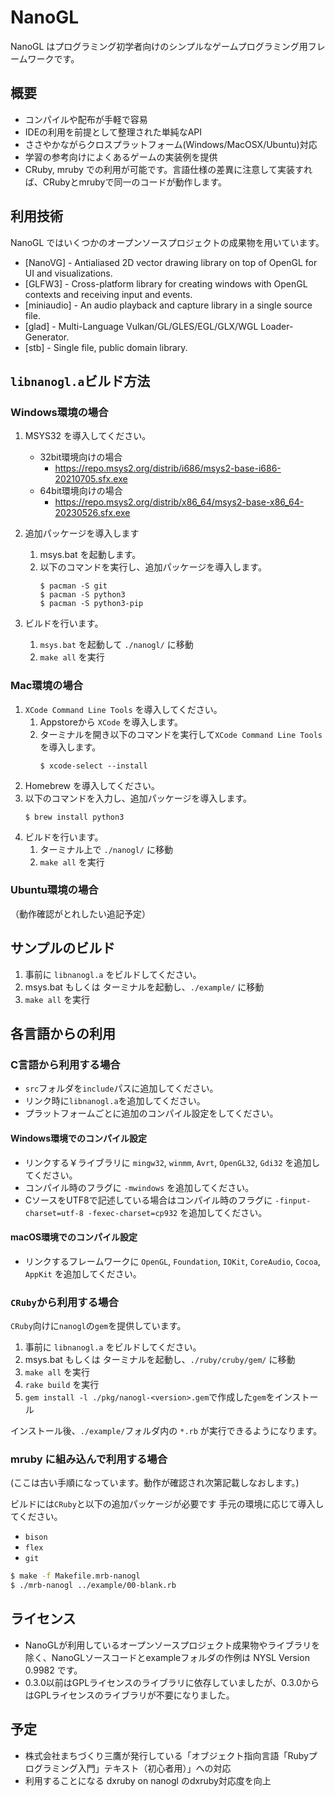 # NanoGL

NanoGL はプログラミング初学者向けのシンプルなゲームプログラミング用フレームワークです。

## 概要

- コンパイルや配布が手軽で容易
- IDEの利用を前提として整理された単純なAPI
- ささやかながらクロスプラットフォーム(Windows/MacOSX/Ubuntu)対応
- 学習の参考向けによくあるゲームの実装例を提供
- CRuby, mruby での利用が可能です。言語仕様の差異に注意して実装すれば、CRubyとmrubyで同一のコードが動作します。

## 利用技術

NanoGL ではいくつかのオープンソースプロジェクトの成果物を用いています。

* [NanoVG] - Antialiased 2D vector drawing library on top of OpenGL for UI and visualizations.
* [GLFW3] - Cross-platform library for creating windows with OpenGL contexts and receiving input and events.
* [miniaudio] - An audio playback and capture library in a single source file.
* [glad] - Multi-Language Vulkan/GL/GLES/EGL/GLX/WGL Loader-Generator.
* [stb] - Single file, public domain library.

## `libnanogl.a`ビルド方法

### Windows環境の場合
1. MSYS32 を導入してください。
   - 32bit環境向けの場合
     - https://repo.msys2.org/distrib/i686/msys2-base-i686-20210705.sfx.exe
   - 64bit環境向けの場合
     - https://repo.msys2.org/distrib/x86_64/msys2-base-x86_64-20230526.sfx.exe

2. 追加パッケージを導入します
   1. msys.bat を起動します。
   2. 以下のコマンドを実行し、追加パッケージを導入します。
      ```shell
      $ pacman -S git
      $ pacman -S python3
      $ pacman -S python3-pip
      ```

3. ビルドを行います。
   1. `msys.bat` を起動して `./nanogl/` に移動
   2. `make all` を実行

### Mac環境の場合

1. `XCode Command Line Tools` を導入してください。
    1. Appstoreから `XCode` を導入します。
    2. ターミナルを開き以下のコマンドを実行して`XCode Command Line Tools` を導入します。
       ```shell
       $ xcode-select --install
       ```
2. Homebrew を導入してください。
3. 以下のコマンドを入力し、追加パッケージを導入します。
   ```shell
   $ brew install python3
   ```
4. ビルドを行います。
   1. ターミナル上で `./nanogl/` に移動
   2. `make all` を実行

### Ubuntu環境の場合

（動作確認がとれしたい追記予定）

## サンプルのビルド

1. 事前に `libnanogl.a` をビルドしてください。 
2. msys.bat もしくは ターミナルを起動し、`./example/` に移動
3. `make all` を実行

## 各言語からの利用

### C言語から利用する場合

- `src`フォルダを`include`パスに追加してください。
- リンク時に`libnanogl.a`を追加してください。
- プラットフォームごとに追加のコンパイル設定をしてください。

#### Windows環境でのコンパイル設定
- リンクする￥ライブラリに `mingw32`, `winmm`, `Avrt`, `OpenGL32`, `Gdi32` を追加してください。
- コンパイル時のフラグに `-mwindows` を追加してください。
- CソースをUTF8で記述している場合はコンパイル時のフラグに `-finput-charset=utf-8 -fexec-charset=cp932` を追加してください。  

#### macOS環境でのコンパイル設定
- リンクするフレームワークに `OpenGL`, `Foundation`, `IOKit`, `CoreAudio`, `Cocoa`, `AppKit` を追加してください。

### `CRuby`から利用する場合

`CRuby`向けに`nanogl`の`gem`を提供しています。

1. 事前に `libnanogl.a` をビルドしてください。 
2. msys.bat もしくは ターミナルを起動し、`./ruby/cruby/gem/` に移動
3. `make all` を実行
4. `rake build` を実行
5. `gem install -l ./pkg/nanogl-<version>.gem`で作成した`gem`をインストール

インストール後、`./example/`フォルダ内の `*.rb` が実行できるようになります。


### mruby に組み込んで利用する場合

(ここは古い手順になっています。動作が確認され次第記載しなおします。)

ビルドには`CRuby`と以下の追加パッケージが必要です
手元の環境に応じて導入してください。

  - `bison`
  - `flex`
  - `git`


```sh
$ make -f Makefile.mrb-nanogl
$ ./mrb-nanogl ../example/00-blank.rb
```

## ライセンス

-  NanoGLが利用しているオープンソースプロジェクト成果物やライブラリを除く、NanoGLソースコードとexampleフォルダの作例は NYSL Version 0.9982 です。
- 0.3.0以前はGPLライセンスのライブラリに依存していましたが、0.3.0からはGPLライセンスのライブラリが不要になりました。

## 予定

- 株式会社まちづくり三鷹が発行している「オブジェクト指向言語「Rubyプログラミング入門」テキスト（初心者用）」への対応
- 利用することになる dxruby on nanogl のdxruby対応度を向上

